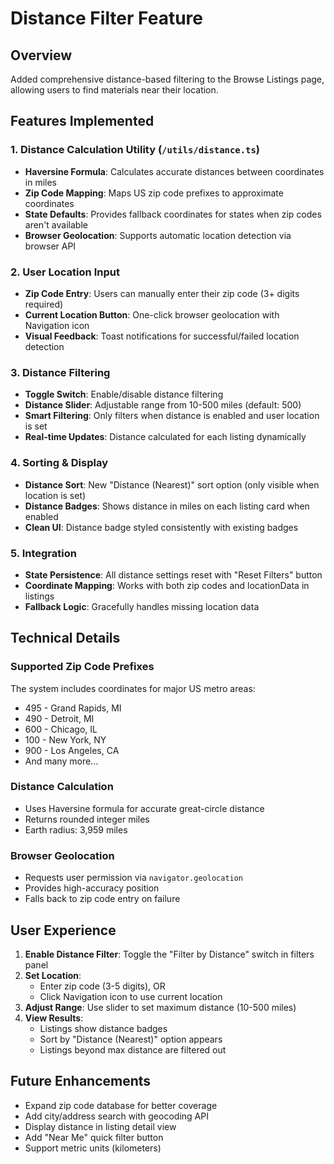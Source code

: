 # Distance Filter Feature

## Overview
Added comprehensive distance-based filtering to the Browse Listings page, allowing users to find materials near their location.

## Features Implemented

### 1. Distance Calculation Utility (`/utils/distance.ts`)
- **Haversine Formula**: Calculates accurate distances between coordinates in miles
- **Zip Code Mapping**: Maps US zip code prefixes to approximate coordinates
- **State Defaults**: Provides fallback coordinates for states when zip codes aren't available
- **Browser Geolocation**: Supports automatic location detection via browser API

### 2. User Location Input
- **Zip Code Entry**: Users can manually enter their zip code (3+ digits required)
- **Current Location Button**: One-click browser geolocation with Navigation icon
- **Visual Feedback**: Toast notifications for successful/failed location detection

### 3. Distance Filtering
- **Toggle Switch**: Enable/disable distance filtering
- **Distance Slider**: Adjustable range from 10-500 miles (default: 500)
- **Smart Filtering**: Only filters when distance is enabled and user location is set
- **Real-time Updates**: Distance calculated for each listing dynamically

### 4. Sorting & Display
- **Distance Sort**: New "Distance (Nearest)" sort option (only visible when location is set)
- **Distance Badges**: Shows distance in miles on each listing card when enabled
- **Clean UI**: Distance badge styled consistently with existing badges

### 5. Integration
- **State Persistence**: All distance settings reset with "Reset Filters" button
- **Coordinate Mapping**: Works with both zip codes and locationData in listings
- **Fallback Logic**: Gracefully handles missing location data

## Technical Details

### Supported Zip Code Prefixes
The system includes coordinates for major US metro areas:
- 495 - Grand Rapids, MI
- 490 - Detroit, MI
- 600 - Chicago, IL
- 100 - New York, NY
- 900 - Los Angeles, CA
- And many more...

### Distance Calculation
- Uses Haversine formula for accurate great-circle distance
- Returns rounded integer miles
- Earth radius: 3,959 miles

### Browser Geolocation
- Requests user permission via `navigator.geolocation`
- Provides high-accuracy position
- Falls back to zip code entry on failure

## User Experience

1. **Enable Distance Filter**: Toggle the "Filter by Distance" switch in filters panel
2. **Set Location**: 
   - Enter zip code (3-5 digits), OR
   - Click Navigation icon to use current location
3. **Adjust Range**: Use slider to set maximum distance (10-500 miles)
4. **View Results**: 
   - Listings show distance badges
   - Sort by "Distance (Nearest)" option appears
   - Listings beyond max distance are filtered out

## Future Enhancements
- Expand zip code database for better coverage
- Add city/address search with geocoding API
- Display distance in listing detail view
- Add "Near Me" quick filter button
- Support metric units (kilometers)
